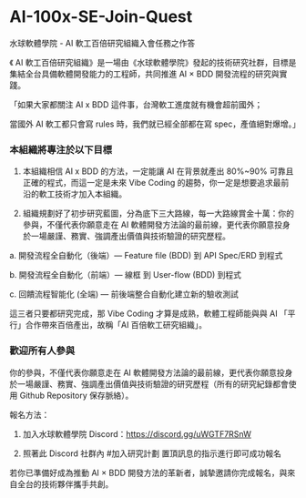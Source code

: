 # AI-100x-SE-Join-Quest
 水球軟體學院 - AI 軟工百倍研究組織入會任務之作答

《 AI 軟工百倍研究組織》是一場由《水球軟體學院》發起的技術研究社群，目標是集結全台具備軟體開發能力的工程師，共同推進 AI × BDD 開發流程的研究與實踐。



「如果大家都關注 AI x BDD 這件事，台灣軟工進度就有機會超前國外；

當國外 AI 軟工都只會寫 rules 時，我們就已經全部都在寫 spec，產值絕對爆增。」



### 本組織將專注於以下目標



1. 本組織相信 AI x BDD 的方法，一定能讓 AI 在背景就產出 80%~90% 可靠且正確的程式，而這一定是未來 Vibe Coding 的趨勢，你一定是想要追求最前沿的軟工技術才加入本組織。



2. 組織規劃好了初步研究藍圖，分為底下三大路線，每一大路線賞金十萬：​你的參與，不僅代表你願意走在 AI 軟體開發方法論的最前線，更代表你願意投身於一場嚴謹、務實、強調產出價值與技術驗證的研究歷程。



a. 開發流程全自動化（後端）— Feature file (BDD) 到 API Spec/ERD 到程式

b. 開發流程全自動化（前端）— 線框 到 User-flow (BDD) 到程式

c. 回饋流程智能化 (全端) — 前後端整合自動化建立新的驗收測試



這三者只要都研究完成，那 Vibe Coding 才算是成熟，軟體工程師能與與 AI 「平行」合作帶來百倍產出，故稱「AI 百倍軟工研究組織」。



### 歡迎所有人參與



你的參與，不僅代表你願意走在 AI 軟體開發方法論的最前線，更代表你願意投身於一場嚴謹、務實、強調產出價值與技術驗證的研究歷程（所有的研究紀錄都會使用 Github Repository 保存脈絡）。



報名方法：

1. 加入水球軟體學院 Discord：https://discord.gg/uWGTF7RSnW

2. 照著此 Discord 社群內 #加入研究計劃 置頂訊息的指示進行即可成功報名



若你已準備好成為推動 AI × BDD 開發方法的革新者，誠摯邀請你完成報名，與來自全台的技術夥伴攜手共創。